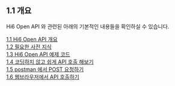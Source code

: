 ## 1.1 개요

Hi6 Open API 와 관련된 아래의 기본적인 내용들을 확인하실 수 있습니다.

[1.1 Hi6 Open API 개요](./1-intro.md) <br>
[1.2 필요한 사전 지식](./2-prerequisite.md) <br>
[1.3 Hi6 Open API 예제 코드](./3-sample-code/README.md) <br>
[1.4 코딩하지 않고 쉽게 API 호출 해보기](./4-api-test.md) <br>
[1.5 postman 에서 POST 요청하기](./5-postman.md) <br>
[1.6 웹브라우저에서 API 호출하기](./6-web-api-call.md) <br>